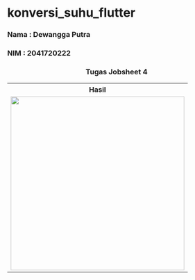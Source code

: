 # konversi_suhu_flutter

<h3> Nama : Dewangga Putra</h3>
<h3> NIM : 2041720222 </h3>

<center><h3> Tugas Jobsheet 4 </h3></center>
<table>
  <tr>
    <th>Hasil</th>
  </tr>
  <tr>
    <td>
        <img src="images/hasil.gif" height="400px">
    </td>
  </tr>

</table>